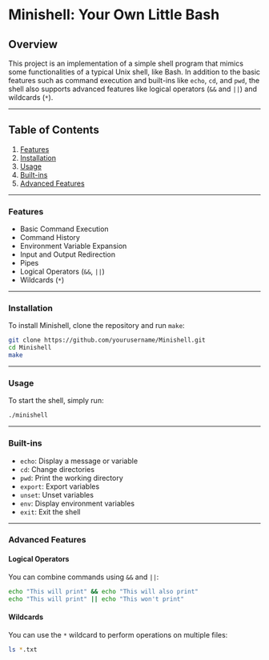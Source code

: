 # Minishell: Your Own Little Bash

## Overview

This project is an implementation of a simple shell program that mimics some functionalities of a typical Unix shell, like Bash. In addition to the basic features such as command execution and built-ins like `echo`, `cd`, and `pwd`, the shell also supports advanced features like logical operators (`&&` and `||`) and wildcards (`*`).

---

## Table of Contents

1. [Features](#features)
2. [Installation](#installation)
3. [Usage](#usage)
4. [Built-ins](#built-ins)
5. [Advanced Features](#advanced-features)

---

### Features

- Basic Command Execution
- Command History
- Environment Variable Expansion
- Input and Output Redirection
- Pipes
- Logical Operators (`&&`, `||`)
- Wildcards (`*`)

---

### Installation

To install Minishell, clone the repository and run `make`:

```bash
git clone https://github.com/yourusername/Minishell.git
cd Minishell
make
```

---

### Usage

To start the shell, simply run:

```bash
./minishell
```

---

### Built-ins

- `echo`: Display a message or variable
- `cd`: Change directories
- `pwd`: Print the working directory
- `export`: Export variables
- `unset`: Unset variables
- `env`: Display environment variables
- `exit`: Exit the shell

---

### Advanced Features

#### Logical Operators

You can combine commands using `&&` and `||`:

```bash
echo "This will print" && echo "This will also print"
echo "This will print" || echo "This won't print"
```

#### Wildcards

You can use the `*` wildcard to perform operations on multiple files:

```bash
ls *.txt
```

